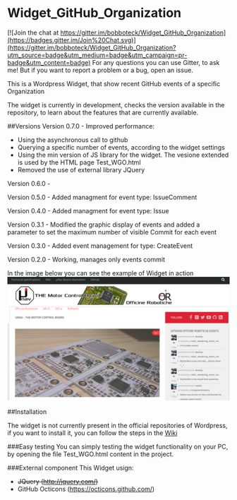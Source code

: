 # Widget_GitHub_Organization

[![Join the chat at https://gitter.im/bobboteck/Widget_GitHub_Organization](https://badges.gitter.im/Join%20Chat.svg)](https://gitter.im/bobboteck/Widget_GitHub_Organization?utm_source=badge&utm_medium=badge&utm_campaign=pr-badge&utm_content=badge) 
For any questions you can use Gitter, to ask me! But if you want to report a problem or a bug, open an issue.


This is a Wordpress Widget, that show recent GitHub events of a specific Organization

The widget is currently in development, checks the version available in the repository, to learn about the features that are currently available.

##Versions
Version 0.7.0 - Improved performance:
- Using the asynchronous call to github  
- Querying a specific number of events, according to the widget settings
- Using the min version of JS library for the widget. The vesione extended is used by the HTML page Test_WGO.html
- Removed the use of external library JQuery 

Version 0.6.0 - 

Version 0.5.0 - Added managment for event type: IssueComment

Version 0.4.0 - Added managment for event type: Issue

Version 0.3.1 - Modified the graphic display of events and added a parameter to set the maximum number of visible Commit for each event

Version 0.3.0 - Added event management for type: CreateEvent

Version 0.2.0 - Working, manages only events commit

In the image below you can see the example of Widget in action
![alt tag](https://github.com/bobboteck/Widget_GitHub_Organization/blob/master/img/Widget-in-action.png)

##Installation

The widget is not currently present in the official repositories of Wordpress, if you want to install it, you can follow the steps in the [Wiki](https://github.com/bobboteck/Widget_GitHub_Organization/wiki)

###Easy testing
You can simply testing the widget functionality on your PC, by opening the file Test_WGO.html content in the project.

###External component
This Widget usign:
- ~~JQuery (http://jquery.com/)~~
- GitHub Octicons (https://octicons.github.com/)

